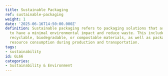 ```yaml
---
title: Sustainable Packaging
ref: sustainable-packaging
weight: 1
date: '2025-06-16T14:50:00.000Z'
definition: Sustainable packaging refers to packaging solutions that are designed
  to have a minimal environmental impact and reduce waste. This includes the use of
  recyclable, biodegradable, or compostable materials, as well as packaging that minimizes
  resource consumption during production and transportation.
tags:
- sustainability
id: GL66
categories:
- Sustainability & Environment
---
```


